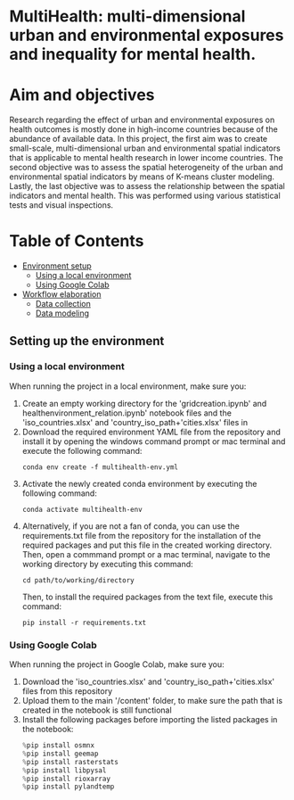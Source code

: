 # MultiHealth: multi-dimensional urban and environmental exposures and inequality for mental health.

# Aim and objectives
Research regarding the effect of urban and environmental exposures on health outcomes is mostly done in high-income countries because of the abundance of available data. In this project, the first aim was to create small-scale, multi-dimensional urban and environmental spatial indicators that is applicable to mental health research in lower income countries. The second objective was to assess the spatial heterogeneity of the urban and environmental spatial indicators by means of K-means cluster modeling. Lastly, the last objective was to assess the relationship between the spatial indicators and mental health. This was performed using various statistical tests and visual inspections.

# Table of Contents
- [Environment setup](#Environment-setup)
  - [Using a local environment](#Using-a-local-environment)
  - [Using Google Colab](#Using-Google-Colab)
- [Workflow elaboration](#Workflow-elaboration)
  - [Data collection](#Data-collection)
  - [Data modeling](#Data-modeling)
 
## Setting up the environment

### Using a local environment
When running the project in a local environment, make sure you:

<ol>
  <li>Create an empty working directory for the 'gridcreation.ipynb' and healthenvironment_relation.ipynb' notebook files and the 'iso_countries.xlsx' and 'country_iso_path+'cities.xlsx' files in</li>
  <li>Download the required environment YAML file from the repository and install it by opening the windows command prompt or mac terminal and execute the following command:
  

  ```
  conda env create -f multihealth-env.yml
  ```

  
  </li>
  <li>Activate the newly created conda environment by executing the following command: 
  
  ```
  conda activate multihealth-env
  ```

  </li>
  <li>Alternatively, if you are not a fan of conda, you can use the requirements.txt file from the repository for the installation of the required packages and put this file in the created working directory. Then, open a commmand prompt or a mac terminal, navigate to the working directory by executing this command:
  
  ```
  cd path/to/working/directory
  ```
Then, to install the required packages from the text file, execute this command:
  
  ```
  pip install -r requirements.txt
  ```

  </li>
</ol>

### Using Google Colab
When running the project in Google Colab, make sure you:

<ol>
  <li>Download the 'iso_countries.xlsx' and 'country_iso_path+'cities.xlsx' files from this repository</li>
  <li>Upload them to the main '/content' folder, to make sure the path that is created in the notebook is still functional</li>
  <li>Install the following packages before importing the listed packages in the notebook:
    
  ```python  
  %pip install osmnx
  %pip install geemap
  %pip install rasterstats
  %pip install libpysal
  %pip install rioxarray
  %pip install pylandtemp 
  ```

  </li>
</ol>
















